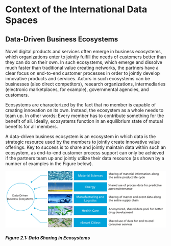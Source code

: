 # Context of the International Data Spaces #

## Data-Driven Business Ecosystems #

Novel digital products and services often emerge in business ecosystems,
which organizations enter to jointly fulfill the needs of customers
better than they can do on their own. In such ecosystems, which emerge
and dissolve much faster than traditional value creating networks, the
partners have a clear focus on end-to-end customer processes in order to
jointly develop innovative products and services. Actors in such
ecosystems can be businesses (also direct competitors), research
organizations, intermediaries (electronic marketplaces, for example),
governmental agencies, and customers.

Ecosystems are characterized by the fact that no member is capable of
creating innovation on its own. Instead, the ecosystem as a whole needs
to team up. In other words: Every member has to contribute something for
the benefit of all. Ideally, ecosystems function in an equilibrium state
of mutual benefits for all members.

A data-driven business ecosystem is an ecosystem in which data is the
strategic resource used by the members to jointly create innovative
value offerings. Key to success is to share and jointly maintain data
within such an ecosystem, as end-to-end customer process support can
only be achieved if the partners team up and jointly utilize their data
resource (as shown by a number of examples in the Figure below).

![Data Sharing in Ecosystems](media/image12.png)
##### Figure 2.1: Data Sharing in Ecosystems
